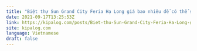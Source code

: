 ```yaml
---
title: "Biệt thự Sun Grand City Feria Hạ Long giá bao nhiêu để có thể sở hữu"
date: 2021-09-17T13:25:53Z
link: https://kipalog.com/posts/Biet-thu-Sun-Grand-City-Feria-Ha-Long-gia-bao-nhieu-de-co-the-so-huu?utm_medium=RSS&utm_source=news.12bit.vn
site: kipalog.com
language: Vietnamese
draft: false
---
```

